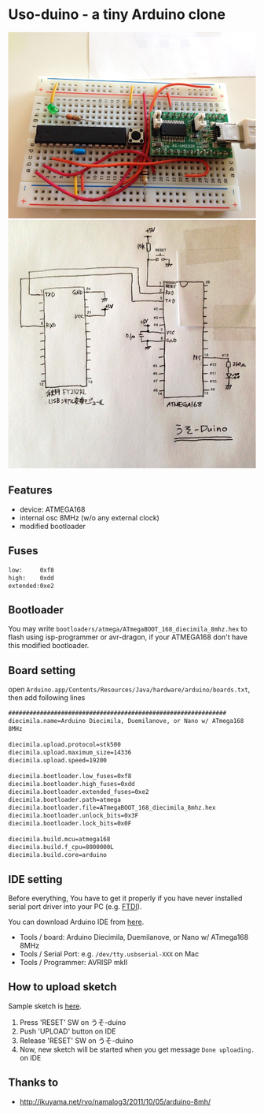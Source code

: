 Uso-duino - a tiny Arduino clone
===============

![photo](doc/photo.jpg)
![schematic](doc/uso_sch.jpg)

## Features

- device: ATMEGA168
- internal osc 8MHz (w/o any external clock)
- modified bootloader

## Fuses

    low:     0xf8
    high:    0xdd
    extended:0xe2

## Bootloader

You may write `bootloaders/atmega/ATmegaBOOT_168_diecimila_8mhz.hex` to flash using isp-programmer or avr-dragon, if your ATMEGA168 don't have this modified bootloader.


## Board setting

open `Arduino.app/Contents/Resources/Java/hardware/arduino/boards.txt`, then add following lines

    ##############################################################
    diecimila.name=Arduino Diecimila, Duemilanove, or Nano w/ ATmega168 8MHz
    
    diecimila.upload.protocol=stk500
    diecimila.upload.maximum_size=14336
    diecimila.upload.speed=19200
    
    diecimila.bootloader.low_fuses=0xf8
    diecimila.bootloader.high_fuses=0xdd
    diecimila.bootloader.extended_fuses=0xe2
    diecimila.bootloader.path=atmega
    diecimila.bootloader.file=ATmegaBOOT_168_diecimila_8mhz.hex
    diecimila.bootloader.unlock_bits=0x3F
    diecimila.bootloader.lock_bits=0x0F
    
    diecimila.build.mcu=atmega168
    diecimila.build.f_cpu=8000000L
    diecimila.build.core=arduino

## IDE setting

Before everything, You have to get it properly if you have never installed serial port driver into your PC (e.g. [FTDI](http://www.ftdichip.com/Drivers/VCP.htm)). 

You can download Arduino IDE from [here](http://arduino.cc/en/Guide/HomePage).

- Tools / board: Arduino Diecimila, Duemilanove, or Nano w/ ATmega168 8MHz
- Tools / Serial Port: e.g. `/dev/tty.usbserial-XXX` on Mac
- Tools / Programmer: AVRISP mkII

## How to upload sketch

Sample sketch is [here](https://github.com/gnrr/uso-duino/blob/master/doc/sample_led0.ino).

1. Press 'RESET' SW on うそ-duino
1. Push 'UPLOAD' button on IDE
1. Release 'RESET' SW on うそ-duino
1. Now, new sketch will be started when you get message `Done uploading.` on IDE

## Thanks to

- http://ikuyama.net/ryo/namalog3/2011/10/05/arduino-8mh/

